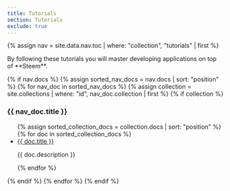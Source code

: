 ```yaml
---
title: Tutorials
section: Tutorials
exclude: true
---
```

{% assign nav = site.data.nav.toc | where: "collection", "tutorials" | first %}
<section id="{{ doc.id | slugify }}" class="doc-content {{ doc.id | slugify }}">
	<section class="left-docs">
		<p>By following these tutorials you will master developing applications on top of **Steem**.</p>
		{% if nav.docs %}
			{% assign sorted_nav_docs = nav.docs | sort: "position" %}
			{% for nav_doc in sorted_nav_docs %}
				{% assign collection = site.collections | where: "id", nav_doc.collection | first %}
				{% if collection %}
					<h3>{{ nav_doc.title }}</h3>
					<ul>
            {% assign sorted_collection_docs = collection.docs | sort: "position" %}
						{% for doc in sorted_collection_docs %}
						<li>
							<a href="{{ doc.id }}">{{ doc.title }}</a>
							<p class="overview">{{ doc.description }}</p>
						</li>
						{% endfor %}
					</ul>
				{% endif %}
			{% endfor %}
		{% endif %}
	</section>
</section>

